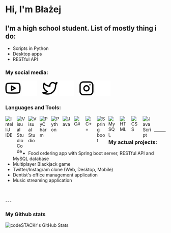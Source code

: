 # Hi, I'm Błażej

## I'm a high school student. List of mostly thing i do: 

- Scripts in Python
- Desktop apps
- RESTful API

### My social media:

[![website](./img/youtube-light.svg)](https://www.youtube.com/channel/UCdsU32uXlDNgHRYMQCZUs7g#gh-light-mode-only)
[![website](./img/youtube-dark.svg)](https://www.youtube.com/channel/UCdsU32uXlDNgHRYMQCZUs7g#gh-dark-mode-only)
&nbsp;&nbsp;
[![website](./img/twitter-light.svg)](https://twitter.com/blizek_#gh-light-mode-only)
[![website](./img/twitter-dark.svg)](https://twitter.com/blizek_#gh-dark-mode-only)
&nbsp;&nbsp;
[![website](./img/instagram-light.svg)](https://www.instagram.com/blizek_/#gh-light-mode-only)
[![website](./img/instagram-dark.svg)](https://www.instagram.com/blizek_/#gh-dark-mode-only)

### Languages and Tools:

<img align="left" alt="IntelliJ IDE" width="26px" src="https://cdn.jsdelivr.net/gh/devicons/devicon/icons/intellij/intellij-original.svg" style="padding-right:10px;" />
<img align="left" alt="Visual Studio Code" width="26px" src="https://cdn.jsdelivr.net/gh/devicons/devicon/icons/vscode/vscode-original.svg" style="padding-right:10px;" />
<img align="left" alt="Visual Studio" width="26px" src="https://cdn.jsdelivr.net/gh/devicons/devicon/icons/visualstudio/visualstudio-plain.svg" style="padding-right:10px;" />
<img align="left" alt="PyCharm" width="26px" src="https://cdn.jsdelivr.net/gh/devicons/devicon/icons/pycharm/pycharm-original.svg" style="padding-right:10px;" />
<img align="left" alt="Python" width="26px" src="https://cdn.jsdelivr.net/gh/devicons/devicon/icons/python/python-original.svg" style="padding-right:10px;" />
<img align="left" alt="Java" width="26px" src="https://cdn.jsdelivr.net/gh/devicons/devicon/icons/java/java-original.svg" style="padding-right:10px;" />
<img align="left" alt="C#" width="26px" src="https://cdn.jsdelivr.net/gh/devicons/devicon/icons/csharp/csharp-original.svg" style="padding-right:10px;" />
<img align="left" alt="C++" width="26px" src="https://cdn.jsdelivr.net/gh/devicons/devicon/icons/cplusplus/cplusplus-original.svg" style="padding-right:10px;" />
<img align="left" alt="Spring boot" width="26px" src="https://cdn.jsdelivr.net/gh/devicons/devicon/icons/spring/spring-original.svg" style="padding-right:10px;" />
<img align="left" alt="MySQL" width="26px" src="https://cdn.jsdelivr.net/gh/devicons/devicon/icons/mysql/mysql-original.svg" style="padding-right:10px;" />
<img align="left" alt="HTML" width="26px" src="https://cdn.jsdelivr.net/gh/devicons/devicon/icons/html5/html5-original.svg" style="padding-right:10px;" />
<img align="left" alt="CSS" width="26px" src="https://cdn.jsdelivr.net/gh/devicons/devicon/icons/css3/css3-original.svg" style="padding-right:10px;" />
<img align="left" alt="JavaScript" width="26px" src="https://cdn.jsdelivr.net/gh/devicons/devicon/icons/javascript/javascript-original.svg" style="padding-right:10px;" />

<br />
<br />

---

### My actual projects:

- Food ordering app with Spring boot server, RESTful API and MySQL database
- Multiplayer Blackjack game
- Twitter/Instagram clone (Web, Desktop, Mobile)
- Dentist's office management application
- Music streaming application
<br />
<br />
---

### My Github stats

  <img align="left" alt="codeSTACKr's GitHub Stats" src="https://github-readme-stats.vercel.app/api?username=Blizek&show_icons=true&count_private=true&hide_border=false&title_color=ff652f&icon_color=FFE400&bg_color=09131B&text_color=ffffff&border_color=0c1a25" />


<br />
